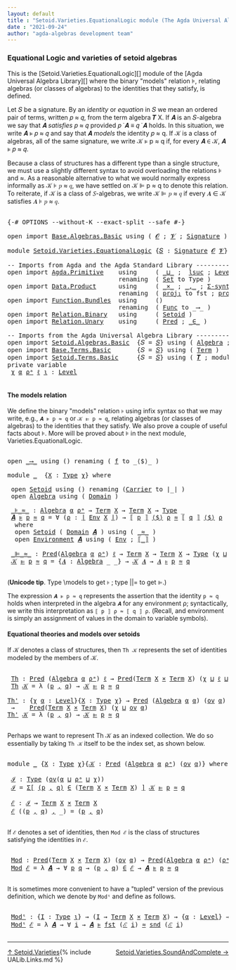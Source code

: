 ```yaml
---
layout: default
title : "Setoid.Varieties.EquationalLogic module (The Agda Universal Algebra Library)"
date : "2021-09-24"
author: "agda-algebras development team"
---
```


### <a id="varieties-model-theory-and-equational-logic">Equational Logic and varieties of setoid algebras</a>

This is the [Setoid.Varieties.EquationalLogic][] module of the [Agda Universal Algebra Library][] where the binary "models" relation ⊧, relating algebras (or classes of algebras) to the identities that they satisfy, is defined.

Let 𝑆 be a signature. By an *identity* or *equation* in 𝑆 we mean an ordered pair of terms, written 𝑝 ≈ 𝑞, from the term algebra 𝑻 X. If 𝑨 is an 𝑆-algebra we say that 𝑨 *satisfies* 𝑝 ≈ 𝑞 provided 𝑝 ̇ 𝑨 ≡ 𝑞 ̇ 𝑨 holds. In this situation, we write 𝑨 ⊧ 𝑝 ≈ 𝑞 and say that 𝑨 *models* the identity 𝑝 ≈ q. If 𝒦 is a class of algebras, all of the same signature, we write 𝒦 ⊧ p ≈ q if, for every 𝑨 ∈ 𝒦, 𝑨 ⊧ 𝑝 ≈ 𝑞.

Because a class of structures has a different type than a single structure, we must use a slightly different syntax to avoid overloading the relations ⊧ and ≈. As a reasonable alternative to what we would normally express informally as 𝒦 ⊧ 𝑝 ≈ 𝑞, we have settled on 𝒦 ⊫ p ≈ q to denote this relation.  To reiterate, if 𝒦 is a class of 𝑆-algebras, we write 𝒦 ⊫ 𝑝 ≈ 𝑞 if every 𝑨 ∈ 𝒦 satisfies 𝑨 ⊧ 𝑝 ≈ 𝑞.

<pre class="Agda">

<a id="1338" class="Symbol">{-#</a> <a id="1342" class="Keyword">OPTIONS</a> <a id="1350" class="Pragma">--without-K</a> <a id="1362" class="Pragma">--exact-split</a> <a id="1376" class="Pragma">--safe</a> <a id="1383" class="Symbol">#-}</a>

<a id="1388" class="Keyword">open</a> <a id="1393" class="Keyword">import</a> <a id="1400" href="Base.Algebras.Basic.html" class="Module">Base.Algebras.Basic</a> <a id="1420" class="Keyword">using</a> <a id="1426" class="Symbol">(</a> <a id="1428" href="Base.Algebras.Basic.html#1162" class="Generalizable">𝓞</a> <a id="1430" class="Symbol">;</a> <a id="1432" href="Base.Algebras.Basic.html#1164" class="Generalizable">𝓥</a> <a id="1434" class="Symbol">;</a> <a id="1436" href="Base.Algebras.Basic.html#3890" class="Function">Signature</a> <a id="1446" class="Symbol">)</a>

<a id="1449" class="Keyword">module</a> <a id="1456" href="Setoid.Varieties.EquationalLogic.html" class="Module">Setoid.Varieties.EquationalLogic</a> <a id="1489" class="Symbol">{</a><a id="1490" href="Setoid.Varieties.EquationalLogic.html#1490" class="Bound">𝑆</a> <a id="1492" class="Symbol">:</a> <a id="1494" href="Base.Algebras.Basic.html#3890" class="Function">Signature</a> <a id="1504" href="Base.Algebras.Basic.html#1162" class="Generalizable">𝓞</a> <a id="1506" href="Base.Algebras.Basic.html#1164" class="Generalizable">𝓥</a><a id="1507" class="Symbol">}</a> <a id="1509" class="Keyword">where</a>

<a id="1516" class="Comment">-- Imports from Agda and the Agda Standard Library ----------------</a>
<a id="1584" class="Keyword">open</a> <a id="1589" class="Keyword">import</a> <a id="1596" href="Agda.Primitive.html" class="Module">Agda.Primitive</a>    <a id="1614" class="Keyword">using</a>     <a id="1624" class="Symbol">(</a> <a id="1626" href="Agda.Primitive.html#810" class="Primitive Operator">_⊔_</a> <a id="1630" class="Symbol">;</a>  <a id="1633" href="Agda.Primitive.html#780" class="Primitive">lsuc</a> <a id="1638" class="Symbol">;</a> <a id="1640" href="Agda.Primitive.html#597" class="Postulate">Level</a> <a id="1646" class="Symbol">)</a>
                              <a id="1678" class="Keyword">renaming</a>  <a id="1688" class="Symbol">(</a> <a id="1690" href="Agda.Primitive.html#326" class="Primitive">Set</a> <a id="1694" class="Symbol">to</a> <a id="1697" class="Primitive">Type</a> <a id="1702" class="Symbol">)</a>
<a id="1704" class="Keyword">open</a> <a id="1709" class="Keyword">import</a> <a id="1716" href="Data.Product.html" class="Module">Data.Product</a>      <a id="1734" class="Keyword">using</a>     <a id="1744" class="Symbol">(</a> <a id="1746" href="Data.Product.html#1167" class="Function Operator">_×_</a> <a id="1750" class="Symbol">;</a> <a id="1752" href="Agda.Builtin.Sigma.html#236" class="InductiveConstructor Operator">_,_</a> <a id="1756" class="Symbol">;</a> <a id="1758" href="Data.Product.html#916" class="Function">Σ-syntax</a><a id="1766" class="Symbol">)</a>
                              <a id="1798" class="Keyword">renaming</a>  <a id="1808" class="Symbol">(</a> <a id="1810" href="Agda.Builtin.Sigma.html#252" class="Field">proj₁</a> <a id="1816" class="Symbol">to</a> <a id="1819" class="Field">fst</a> <a id="1823" class="Symbol">;</a> <a id="1825" href="Agda.Builtin.Sigma.html#264" class="Field">proj₂</a> <a id="1831" class="Symbol">to</a> <a id="1834" class="Field">snd</a> <a id="1838" class="Symbol">)</a>
<a id="1840" class="Keyword">open</a> <a id="1845" class="Keyword">import</a> <a id="1852" href="Function.Bundles.html" class="Module">Function.Bundles</a>  <a id="1870" class="Keyword">using</a>     <a id="1880" class="Symbol">()</a>
                              <a id="1913" class="Keyword">renaming</a>  <a id="1923" class="Symbol">(</a> <a id="1925" href="Function.Bundles.html#1868" class="Record">Func</a> <a id="1930" class="Symbol">to</a> <a id="1933" class="Record">_⟶_</a> <a id="1937" class="Symbol">)</a>
<a id="1939" class="Keyword">open</a> <a id="1944" class="Keyword">import</a> <a id="1951" href="Relation.Binary.html" class="Module">Relation.Binary</a>   <a id="1969" class="Keyword">using</a>     <a id="1979" class="Symbol">(</a> <a id="1981" href="Relation.Binary.Bundles.html#1009" class="Record">Setoid</a> <a id="1988" class="Symbol">)</a>
<a id="1990" class="Keyword">open</a> <a id="1995" class="Keyword">import</a> <a id="2002" href="Relation.Unary.html" class="Module">Relation.Unary</a>    <a id="2020" class="Keyword">using</a>     <a id="2030" class="Symbol">(</a> <a id="2032" href="Relation.Unary.html#1101" class="Function">Pred</a> <a id="2037" class="Symbol">;</a> <a id="2039" href="Relation.Unary.html#1523" class="Function Operator">_∈_</a> <a id="2043" class="Symbol">)</a>

<a id="2046" class="Comment">-- Imports from the Agda Universal Algebra Library ----------------</a>
<a id="2114" class="Keyword">open</a> <a id="2119" class="Keyword">import</a> <a id="2126" href="Setoid.Algebras.Basic.html" class="Module">Setoid.Algebras.Basic</a>  <a id="2149" class="Symbol">{</a><a id="2150" class="Argument">𝑆</a> <a id="2152" class="Symbol">=</a> <a id="2154" href="Setoid.Varieties.EquationalLogic.html#1490" class="Bound">𝑆</a><a id="2155" class="Symbol">}</a> <a id="2157" class="Keyword">using</a> <a id="2163" class="Symbol">(</a> <a id="2165" href="Setoid.Algebras.Basic.html#2890" class="Record">Algebra</a> <a id="2173" class="Symbol">;</a> <a id="2175" href="Setoid.Algebras.Basic.html#1187" class="Function">ov</a> <a id="2178" class="Symbol">)</a>
<a id="2180" class="Keyword">open</a> <a id="2185" class="Keyword">import</a> <a id="2192" href="Base.Terms.Basic.html" class="Module">Base.Terms.Basic</a>       <a id="2215" class="Symbol">{</a><a id="2216" class="Argument">𝑆</a> <a id="2218" class="Symbol">=</a> <a id="2220" href="Setoid.Varieties.EquationalLogic.html#1490" class="Bound">𝑆</a><a id="2221" class="Symbol">}</a> <a id="2223" class="Keyword">using</a> <a id="2229" class="Symbol">(</a> <a id="2231" href="Base.Terms.Basic.html#2021" class="Datatype">Term</a> <a id="2236" class="Symbol">)</a>
<a id="2238" class="Keyword">open</a> <a id="2243" class="Keyword">import</a> <a id="2250" href="Setoid.Terms.Basic.html" class="Module">Setoid.Terms.Basic</a>     <a id="2273" class="Symbol">{</a><a id="2274" class="Argument">𝑆</a> <a id="2276" class="Symbol">=</a> <a id="2278" href="Setoid.Varieties.EquationalLogic.html#1490" class="Bound">𝑆</a><a id="2279" class="Symbol">}</a> <a id="2281" class="Keyword">using</a> <a id="2287" class="Symbol">(</a> <a id="2289" href="Setoid.Terms.Basic.html#2932" class="Function">𝑻</a> <a id="2291" class="Symbol">;</a> <a id="2293" class="Keyword">module</a> <a id="2300" href="Setoid.Terms.Basic.html#3906" class="Module">Environment</a> <a id="2312" class="Symbol">)</a>
<a id="2314" class="Keyword">private</a> <a id="2322" class="Keyword">variable</a>
 <a id="2332" href="Setoid.Varieties.EquationalLogic.html#2332" class="Generalizable">χ</a> <a id="2334" href="Setoid.Varieties.EquationalLogic.html#2334" class="Generalizable">α</a> <a id="2336" href="Setoid.Varieties.EquationalLogic.html#2336" class="Generalizable">ρᵃ</a> <a id="2339" href="Setoid.Varieties.EquationalLogic.html#2339" class="Generalizable">ℓ</a> <a id="2341" href="Setoid.Varieties.EquationalLogic.html#2341" class="Generalizable">ι</a> <a id="2343" class="Symbol">:</a> <a id="2345" href="Agda.Primitive.html#597" class="Postulate">Level</a>

</pre>


#### <a id="the-models-relation">The models relation</a>

We define the binary "models" relation `⊧` using infix syntax so that we may
write, e.g., `𝑨 ⊧ p ≈ q` or `𝒦 ⊫ p ≈ q`, relating algebras (or classes of
algebras) to the identities that they satisfy. We also prove a couple of useful
facts about ⊧.  More will be proved about ⊧ in the next module,
Varieties.EquationalLogic.

<pre class="Agda">

<a id="2760" class="Keyword">open</a> <a id="2765" href="Setoid.Varieties.EquationalLogic.html#1933" class="Module">_⟶_</a> <a id="2769" class="Keyword">using</a> <a id="2775" class="Symbol">()</a> <a id="2778" class="Keyword">renaming</a> <a id="2787" class="Symbol">(</a> <a id="2789" href="Function.Bundles.html#1919" class="Field">f</a> <a id="2791" class="Symbol">to</a> <a id="2794" class="Field">_⟨$⟩_</a> <a id="2800" class="Symbol">)</a>

<a id="2803" class="Keyword">module</a> <a id="2810" href="Setoid.Varieties.EquationalLogic.html#2810" class="Module">_</a>  <a id="2813" class="Symbol">{</a><a id="2814" href="Setoid.Varieties.EquationalLogic.html#2814" class="Bound">X</a> <a id="2816" class="Symbol">:</a> <a id="2818" href="Setoid.Varieties.EquationalLogic.html#1697" class="Primitive">Type</a> <a id="2823" href="Setoid.Varieties.EquationalLogic.html#2332" class="Generalizable">χ</a><a id="2824" class="Symbol">}</a> <a id="2826" class="Keyword">where</a>

 <a id="2834" class="Keyword">open</a> <a id="2839" href="Relation.Binary.Bundles.html#1009" class="Module">Setoid</a> <a id="2846" class="Keyword">using</a> <a id="2852" class="Symbol">()</a> <a id="2855" class="Keyword">renaming</a> <a id="2864" class="Symbol">(</a><a id="2865" href="Relation.Binary.Bundles.html#1072" class="Field">Carrier</a> <a id="2873" class="Symbol">to</a> <a id="2876" class="Field">∣_∣</a> <a id="2880" class="Symbol">)</a>
 <a id="2883" class="Keyword">open</a> <a id="2888" href="Setoid.Algebras.Basic.html#2890" class="Module">Algebra</a> <a id="2896" class="Keyword">using</a> <a id="2902" class="Symbol">(</a> <a id="2904" href="Setoid.Algebras.Basic.html#2947" class="Field">Domain</a> <a id="2911" class="Symbol">)</a>

 <a id="2915" href="Setoid.Varieties.EquationalLogic.html#2915" class="Function Operator">_⊧_≈_</a> <a id="2921" class="Symbol">:</a> <a id="2923" href="Setoid.Algebras.Basic.html#2890" class="Record">Algebra</a> <a id="2931" href="Setoid.Varieties.EquationalLogic.html#2334" class="Generalizable">α</a> <a id="2933" href="Setoid.Varieties.EquationalLogic.html#2336" class="Generalizable">ρᵃ</a> <a id="2936" class="Symbol">→</a> <a id="2938" href="Base.Terms.Basic.html#2021" class="Datatype">Term</a> <a id="2943" href="Setoid.Varieties.EquationalLogic.html#2814" class="Bound">X</a> <a id="2945" class="Symbol">→</a> <a id="2947" href="Base.Terms.Basic.html#2021" class="Datatype">Term</a> <a id="2952" href="Setoid.Varieties.EquationalLogic.html#2814" class="Bound">X</a> <a id="2954" class="Symbol">→</a> <a id="2956" href="Setoid.Varieties.EquationalLogic.html#1697" class="Primitive">Type</a> <a id="2961" class="Symbol">_</a>
 <a id="2964" href="Setoid.Varieties.EquationalLogic.html#2964" class="Bound">𝑨</a> <a id="2966" href="Setoid.Varieties.EquationalLogic.html#2915" class="Function Operator">⊧</a> <a id="2968" href="Setoid.Varieties.EquationalLogic.html#2968" class="Bound">p</a> <a id="2970" href="Setoid.Varieties.EquationalLogic.html#2915" class="Function Operator">≈</a> <a id="2972" href="Setoid.Varieties.EquationalLogic.html#2972" class="Bound">q</a> <a id="2974" class="Symbol">=</a> <a id="2976" class="Symbol">∀</a> <a id="2978" class="Symbol">(</a><a id="2979" href="Setoid.Varieties.EquationalLogic.html#2979" class="Bound">ρ</a> <a id="2981" class="Symbol">:</a> <a id="2983" href="Setoid.Varieties.EquationalLogic.html#2876" class="Field Operator">∣</a> <a id="2985" href="Setoid.Terms.Basic.html#4088" class="Function">Env</a> <a id="2989" href="Setoid.Varieties.EquationalLogic.html#2814" class="Bound">X</a> <a id="2991" href="Setoid.Varieties.EquationalLogic.html#2876" class="Field Operator">∣</a><a id="2992" class="Symbol">)</a> <a id="2994" class="Symbol">→</a> <a id="2996" href="Setoid.Terms.Basic.html#4953" class="Function Operator">⟦</a> <a id="2998" href="Setoid.Varieties.EquationalLogic.html#2968" class="Bound">p</a> <a id="3000" href="Setoid.Terms.Basic.html#4953" class="Function Operator">⟧</a> <a id="3002" href="Setoid.Varieties.EquationalLogic.html#2794" class="Field Operator">⟨$⟩</a> <a id="3006" href="Setoid.Varieties.EquationalLogic.html#2979" class="Bound">ρ</a> <a id="3008" href="Relation.Binary.Bundles.html#1098" class="Function Operator">≈</a> <a id="3010" href="Setoid.Terms.Basic.html#4953" class="Function Operator">⟦</a> <a id="3012" href="Setoid.Varieties.EquationalLogic.html#2972" class="Bound">q</a> <a id="3014" href="Setoid.Terms.Basic.html#4953" class="Function Operator">⟧</a> <a id="3016" href="Setoid.Varieties.EquationalLogic.html#2794" class="Field Operator">⟨$⟩</a> <a id="3020" href="Setoid.Varieties.EquationalLogic.html#2979" class="Bound">ρ</a>
  <a id="3024" class="Keyword">where</a>
  <a id="3032" class="Keyword">open</a> <a id="3037" href="Relation.Binary.Bundles.html#1009" class="Module">Setoid</a> <a id="3044" class="Symbol">(</a> <a id="3046" href="Setoid.Algebras.Basic.html#2947" class="Field">Domain</a> <a id="3053" href="Setoid.Varieties.EquationalLogic.html#2964" class="Bound">𝑨</a> <a id="3055" class="Symbol">)</a> <a id="3057" class="Keyword">using</a> <a id="3063" class="Symbol">(</a> <a id="3065" href="Relation.Binary.Bundles.html#1098" class="Field Operator">_≈_</a> <a id="3069" class="Symbol">)</a>
  <a id="3073" class="Keyword">open</a> <a id="3078" href="Setoid.Terms.Basic.html#3906" class="Module">Environment</a> <a id="3090" href="Setoid.Varieties.EquationalLogic.html#2964" class="Bound">𝑨</a> <a id="3092" class="Keyword">using</a> <a id="3098" class="Symbol">(</a> <a id="3100" href="Setoid.Terms.Basic.html#4088" class="Function">Env</a> <a id="3104" class="Symbol">;</a> <a id="3106" href="Setoid.Terms.Basic.html#4953" class="Function Operator">⟦_⟧</a> <a id="3110" class="Symbol">)</a>

 <a id="3114" href="Setoid.Varieties.EquationalLogic.html#3114" class="Function Operator">_⊫_≈_</a> <a id="3120" class="Symbol">:</a> <a id="3122" href="Relation.Unary.html#1101" class="Function">Pred</a><a id="3126" class="Symbol">(</a><a id="3127" href="Setoid.Algebras.Basic.html#2890" class="Record">Algebra</a> <a id="3135" href="Setoid.Varieties.EquationalLogic.html#2334" class="Generalizable">α</a> <a id="3137" href="Setoid.Varieties.EquationalLogic.html#2336" class="Generalizable">ρᵃ</a><a id="3139" class="Symbol">)</a> <a id="3141" href="Setoid.Varieties.EquationalLogic.html#2339" class="Generalizable">ℓ</a> <a id="3143" class="Symbol">→</a> <a id="3145" href="Base.Terms.Basic.html#2021" class="Datatype">Term</a> <a id="3150" href="Setoid.Varieties.EquationalLogic.html#2814" class="Bound">X</a> <a id="3152" class="Symbol">→</a> <a id="3154" href="Base.Terms.Basic.html#2021" class="Datatype">Term</a> <a id="3159" href="Setoid.Varieties.EquationalLogic.html#2814" class="Bound">X</a> <a id="3161" class="Symbol">→</a> <a id="3163" href="Setoid.Varieties.EquationalLogic.html#1697" class="Primitive">Type</a> <a id="3168" class="Symbol">(</a><a id="3169" href="Setoid.Varieties.EquationalLogic.html#2823" class="Bound">χ</a> <a id="3171" href="Agda.Primitive.html#810" class="Primitive Operator">⊔</a> <a id="3173" href="Setoid.Varieties.EquationalLogic.html#2339" class="Generalizable">ℓ</a> <a id="3175" href="Agda.Primitive.html#810" class="Primitive Operator">⊔</a> <a id="3177" href="Setoid.Algebras.Basic.html#1187" class="Function">ov</a><a id="3179" class="Symbol">(</a><a id="3180" href="Setoid.Varieties.EquationalLogic.html#2334" class="Generalizable">α</a> <a id="3182" href="Agda.Primitive.html#810" class="Primitive Operator">⊔</a> <a id="3184" href="Setoid.Varieties.EquationalLogic.html#2336" class="Generalizable">ρᵃ</a><a id="3186" class="Symbol">))</a>
 <a id="3190" href="Setoid.Varieties.EquationalLogic.html#3190" class="Bound">𝒦</a> <a id="3192" href="Setoid.Varieties.EquationalLogic.html#3114" class="Function Operator">⊫</a> <a id="3194" href="Setoid.Varieties.EquationalLogic.html#3194" class="Bound">p</a> <a id="3196" href="Setoid.Varieties.EquationalLogic.html#3114" class="Function Operator">≈</a> <a id="3198" href="Setoid.Varieties.EquationalLogic.html#3198" class="Bound">q</a> <a id="3200" class="Symbol">=</a> <a id="3202" class="Symbol">{</a><a id="3203" href="Setoid.Varieties.EquationalLogic.html#3203" class="Bound">𝑨</a> <a id="3205" class="Symbol">:</a> <a id="3207" href="Setoid.Algebras.Basic.html#2890" class="Record">Algebra</a> <a id="3215" class="Symbol">_</a> <a id="3217" class="Symbol">_}</a> <a id="3220" class="Symbol">→</a> <a id="3222" href="Setoid.Varieties.EquationalLogic.html#3190" class="Bound">𝒦</a> <a id="3224" href="Setoid.Varieties.EquationalLogic.html#3203" class="Bound">𝑨</a> <a id="3226" class="Symbol">→</a> <a id="3228" href="Setoid.Varieties.EquationalLogic.html#3203" class="Bound">𝑨</a> <a id="3230" href="Setoid.Varieties.EquationalLogic.html#2915" class="Function Operator">⊧</a> <a id="3232" href="Setoid.Varieties.EquationalLogic.html#3194" class="Bound">p</a> <a id="3234" href="Setoid.Varieties.EquationalLogic.html#2915" class="Function Operator">≈</a> <a id="3236" href="Setoid.Varieties.EquationalLogic.html#3198" class="Bound">q</a>

</pre>

(**Unicode tip**. Type \models to get `⊧` ; type \||= to get `⊫`.)

The expression `𝑨 ⊧ p ≈ q` represents the assertion that the identity `p ≈ q`
holds when interpreted in the algebra `𝑨` for any environment ρ; syntactically, we write
this interpretation as `⟦ p ⟧ ρ ≈ ⟦ q ⟧ ρ`. (Recall, and environment is simply an
assignment of values in the domain to variable symbols).


#### <a id="equational-theories-and-models">Equational theories and models over setoids</a>

If 𝒦 denotes a class of structures, then `Th 𝒦` represents the set of identities
modeled by the members of 𝒦.

<pre class="Agda">

 <a id="3846" href="Setoid.Varieties.EquationalLogic.html#3846" class="Function">Th</a> <a id="3849" class="Symbol">:</a> <a id="3851" href="Relation.Unary.html#1101" class="Function">Pred</a> <a id="3856" class="Symbol">(</a><a id="3857" href="Setoid.Algebras.Basic.html#2890" class="Record">Algebra</a> <a id="3865" href="Setoid.Varieties.EquationalLogic.html#2334" class="Generalizable">α</a> <a id="3867" href="Setoid.Varieties.EquationalLogic.html#2336" class="Generalizable">ρᵃ</a><a id="3869" class="Symbol">)</a> <a id="3871" href="Setoid.Varieties.EquationalLogic.html#2339" class="Generalizable">ℓ</a> <a id="3873" class="Symbol">→</a> <a id="3875" href="Relation.Unary.html#1101" class="Function">Pred</a><a id="3879" class="Symbol">(</a><a id="3880" href="Base.Terms.Basic.html#2021" class="Datatype">Term</a> <a id="3885" href="Setoid.Varieties.EquationalLogic.html#2814" class="Bound">X</a> <a id="3887" href="Data.Product.html#1167" class="Function Operator">×</a> <a id="3889" href="Base.Terms.Basic.html#2021" class="Datatype">Term</a> <a id="3894" href="Setoid.Varieties.EquationalLogic.html#2814" class="Bound">X</a><a id="3895" class="Symbol">)</a> <a id="3897" class="Symbol">(</a><a id="3898" href="Setoid.Varieties.EquationalLogic.html#2823" class="Bound">χ</a> <a id="3900" href="Agda.Primitive.html#810" class="Primitive Operator">⊔</a> <a id="3902" href="Setoid.Varieties.EquationalLogic.html#2339" class="Generalizable">ℓ</a> <a id="3904" href="Agda.Primitive.html#810" class="Primitive Operator">⊔</a> <a id="3906" href="Setoid.Algebras.Basic.html#1187" class="Function">ov</a><a id="3908" class="Symbol">(</a><a id="3909" href="Setoid.Varieties.EquationalLogic.html#2334" class="Generalizable">α</a> <a id="3911" href="Agda.Primitive.html#810" class="Primitive Operator">⊔</a> <a id="3913" href="Setoid.Varieties.EquationalLogic.html#2336" class="Generalizable">ρᵃ</a><a id="3915" class="Symbol">))</a>
 <a id="3919" href="Setoid.Varieties.EquationalLogic.html#3846" class="Function">Th</a> <a id="3922" href="Setoid.Varieties.EquationalLogic.html#3922" class="Bound">𝒦</a> <a id="3924" class="Symbol">=</a> <a id="3926" class="Symbol">λ</a> <a id="3928" class="Symbol">(</a><a id="3929" href="Setoid.Varieties.EquationalLogic.html#3929" class="Bound">p</a> <a id="3931" href="Agda.Builtin.Sigma.html#236" class="InductiveConstructor Operator">,</a> <a id="3933" href="Setoid.Varieties.EquationalLogic.html#3933" class="Bound">q</a><a id="3934" class="Symbol">)</a> <a id="3936" class="Symbol">→</a> <a id="3938" href="Setoid.Varieties.EquationalLogic.html#3922" class="Bound">𝒦</a> <a id="3940" href="Setoid.Varieties.EquationalLogic.html#3114" class="Function Operator">⊫</a> <a id="3942" href="Setoid.Varieties.EquationalLogic.html#3929" class="Bound">p</a> <a id="3944" href="Setoid.Varieties.EquationalLogic.html#3114" class="Function Operator">≈</a> <a id="3946" href="Setoid.Varieties.EquationalLogic.html#3933" class="Bound">q</a>

<a id="Th&#39;"></a><a id="3949" href="Setoid.Varieties.EquationalLogic.html#3949" class="Function">Th&#39;</a> <a id="3953" class="Symbol">:</a> <a id="3955" class="Symbol">{</a><a id="3956" href="Setoid.Varieties.EquationalLogic.html#3956" class="Bound">χ</a> <a id="3958" href="Setoid.Varieties.EquationalLogic.html#3958" class="Bound">α</a> <a id="3960" class="Symbol">:</a> <a id="3962" href="Agda.Primitive.html#597" class="Postulate">Level</a><a id="3967" class="Symbol">}{</a><a id="3969" href="Setoid.Varieties.EquationalLogic.html#3969" class="Bound">X</a> <a id="3971" class="Symbol">:</a> <a id="3973" href="Setoid.Varieties.EquationalLogic.html#1697" class="Primitive">Type</a> <a id="3978" href="Setoid.Varieties.EquationalLogic.html#3956" class="Bound">χ</a><a id="3979" class="Symbol">}</a> <a id="3981" class="Symbol">→</a> <a id="3983" href="Relation.Unary.html#1101" class="Function">Pred</a> <a id="3988" class="Symbol">(</a><a id="3989" href="Setoid.Algebras.Basic.html#2890" class="Record">Algebra</a> <a id="3997" href="Setoid.Varieties.EquationalLogic.html#3958" class="Bound">α</a> <a id="3999" href="Setoid.Varieties.EquationalLogic.html#3958" class="Bound">α</a><a id="4000" class="Symbol">)</a> <a id="4002" class="Symbol">(</a><a id="4003" href="Setoid.Algebras.Basic.html#1187" class="Function">ov</a> <a id="4006" href="Setoid.Varieties.EquationalLogic.html#3958" class="Bound">α</a><a id="4007" class="Symbol">)</a>
 <a id="4010" class="Symbol">→</a>    <a id="4015" href="Relation.Unary.html#1101" class="Function">Pred</a><a id="4019" class="Symbol">(</a><a id="4020" href="Base.Terms.Basic.html#2021" class="Datatype">Term</a> <a id="4025" href="Setoid.Varieties.EquationalLogic.html#3969" class="Bound">X</a> <a id="4027" href="Data.Product.html#1167" class="Function Operator">×</a> <a id="4029" href="Base.Terms.Basic.html#2021" class="Datatype">Term</a> <a id="4034" href="Setoid.Varieties.EquationalLogic.html#3969" class="Bound">X</a><a id="4035" class="Symbol">)</a> <a id="4037" class="Symbol">(</a><a id="4038" href="Setoid.Varieties.EquationalLogic.html#3956" class="Bound">χ</a> <a id="4040" href="Agda.Primitive.html#810" class="Primitive Operator">⊔</a> <a id="4042" href="Setoid.Algebras.Basic.html#1187" class="Function">ov</a> <a id="4045" href="Setoid.Varieties.EquationalLogic.html#3958" class="Bound">α</a><a id="4046" class="Symbol">)</a>
<a id="4048" href="Setoid.Varieties.EquationalLogic.html#3949" class="Function">Th&#39;</a> <a id="4052" href="Setoid.Varieties.EquationalLogic.html#4052" class="Bound">𝒦</a> <a id="4054" class="Symbol">=</a> <a id="4056" class="Symbol">λ</a> <a id="4058" class="Symbol">(</a><a id="4059" href="Setoid.Varieties.EquationalLogic.html#4059" class="Bound">p</a> <a id="4061" href="Agda.Builtin.Sigma.html#236" class="InductiveConstructor Operator">,</a> <a id="4063" href="Setoid.Varieties.EquationalLogic.html#4063" class="Bound">q</a><a id="4064" class="Symbol">)</a> <a id="4066" class="Symbol">→</a> <a id="4068" href="Setoid.Varieties.EquationalLogic.html#4052" class="Bound">𝒦</a> <a id="4070" href="Setoid.Varieties.EquationalLogic.html#3114" class="Function Operator">⊫</a> <a id="4072" href="Setoid.Varieties.EquationalLogic.html#4059" class="Bound">p</a> <a id="4074" href="Setoid.Varieties.EquationalLogic.html#3114" class="Function Operator">≈</a> <a id="4076" href="Setoid.Varieties.EquationalLogic.html#4063" class="Bound">q</a>

</pre>

Perhaps we want to represent Th 𝒦 as an indexed collection.  We do so
essentially by taking `Th 𝒦` itself to be the index set, as shown below.

<pre class="Agda">

<a id="4249" class="Keyword">module</a> <a id="4256" href="Setoid.Varieties.EquationalLogic.html#4256" class="Module">_</a> <a id="4258" class="Symbol">{</a><a id="4259" href="Setoid.Varieties.EquationalLogic.html#4259" class="Bound">X</a> <a id="4261" class="Symbol">:</a> <a id="4263" href="Setoid.Varieties.EquationalLogic.html#1697" class="Primitive">Type</a> <a id="4268" href="Setoid.Varieties.EquationalLogic.html#2332" class="Generalizable">χ</a><a id="4269" class="Symbol">}{</a><a id="4271" href="Setoid.Varieties.EquationalLogic.html#4271" class="Bound">𝒦</a> <a id="4273" class="Symbol">:</a> <a id="4275" href="Relation.Unary.html#1101" class="Function">Pred</a> <a id="4280" class="Symbol">(</a><a id="4281" href="Setoid.Algebras.Basic.html#2890" class="Record">Algebra</a> <a id="4289" href="Setoid.Varieties.EquationalLogic.html#2334" class="Generalizable">α</a> <a id="4291" href="Setoid.Varieties.EquationalLogic.html#2336" class="Generalizable">ρᵃ</a><a id="4293" class="Symbol">)</a> <a id="4295" class="Symbol">(</a><a id="4296" href="Setoid.Algebras.Basic.html#1187" class="Function">ov</a> <a id="4299" href="Setoid.Varieties.EquationalLogic.html#2334" class="Generalizable">α</a><a id="4300" class="Symbol">)}</a> <a id="4303" class="Keyword">where</a>

 <a id="4311" href="Setoid.Varieties.EquationalLogic.html#4311" class="Function">ℐ</a> <a id="4313" class="Symbol">:</a> <a id="4315" href="Setoid.Varieties.EquationalLogic.html#1697" class="Primitive">Type</a> <a id="4320" class="Symbol">(</a><a id="4321" href="Setoid.Algebras.Basic.html#1187" class="Function">ov</a><a id="4323" class="Symbol">(</a><a id="4324" href="Setoid.Varieties.EquationalLogic.html#4289" class="Bound">α</a> <a id="4326" href="Agda.Primitive.html#810" class="Primitive Operator">⊔</a> <a id="4328" href="Setoid.Varieties.EquationalLogic.html#4291" class="Bound">ρᵃ</a> <a id="4331" href="Agda.Primitive.html#810" class="Primitive Operator">⊔</a> <a id="4333" href="Setoid.Varieties.EquationalLogic.html#4268" class="Bound">χ</a><a id="4334" class="Symbol">))</a>
 <a id="4338" href="Setoid.Varieties.EquationalLogic.html#4311" class="Function">ℐ</a> <a id="4340" class="Symbol">=</a> <a id="4342" href="Data.Product.html#916" class="Function">Σ[</a> <a id="4345" href="Setoid.Varieties.EquationalLogic.html#4345" class="Bound">(</a><a id="4346" href="Setoid.Varieties.EquationalLogic.html#4346" class="Bound">p</a> <a id="4348" href="Agda.Builtin.Sigma.html#236" class="InductiveConstructor Operator">,</a> <a id="4350" href="Setoid.Varieties.EquationalLogic.html#4350" class="Bound">q</a><a id="4351" href="Setoid.Varieties.EquationalLogic.html#4345" class="Bound">)</a> <a id="4353" href="Data.Product.html#916" class="Function">∈</a> <a id="4355" class="Symbol">(</a><a id="4356" href="Base.Terms.Basic.html#2021" class="Datatype">Term</a> <a id="4361" href="Setoid.Varieties.EquationalLogic.html#4259" class="Bound">X</a> <a id="4363" href="Data.Product.html#1167" class="Function Operator">×</a> <a id="4365" href="Base.Terms.Basic.html#2021" class="Datatype">Term</a> <a id="4370" href="Setoid.Varieties.EquationalLogic.html#4259" class="Bound">X</a><a id="4371" class="Symbol">)</a> <a id="4373" href="Data.Product.html#916" class="Function">]</a> <a id="4375" href="Setoid.Varieties.EquationalLogic.html#4271" class="Bound">𝒦</a> <a id="4377" href="Setoid.Varieties.EquationalLogic.html#3114" class="Function Operator">⊫</a> <a id="4379" href="Setoid.Varieties.EquationalLogic.html#4346" class="Bound">p</a> <a id="4381" href="Setoid.Varieties.EquationalLogic.html#3114" class="Function Operator">≈</a> <a id="4383" href="Setoid.Varieties.EquationalLogic.html#4350" class="Bound">q</a>

 <a id="4387" href="Setoid.Varieties.EquationalLogic.html#4387" class="Function">ℰ</a> <a id="4389" class="Symbol">:</a> <a id="4391" href="Setoid.Varieties.EquationalLogic.html#4311" class="Function">ℐ</a> <a id="4393" class="Symbol">→</a> <a id="4395" href="Base.Terms.Basic.html#2021" class="Datatype">Term</a> <a id="4400" href="Setoid.Varieties.EquationalLogic.html#4259" class="Bound">X</a> <a id="4402" href="Data.Product.html#1167" class="Function Operator">×</a> <a id="4404" href="Base.Terms.Basic.html#2021" class="Datatype">Term</a> <a id="4409" href="Setoid.Varieties.EquationalLogic.html#4259" class="Bound">X</a>
 <a id="4412" href="Setoid.Varieties.EquationalLogic.html#4387" class="Function">ℰ</a> <a id="4414" class="Symbol">((</a><a id="4416" href="Setoid.Varieties.EquationalLogic.html#4416" class="Bound">p</a> <a id="4418" href="Agda.Builtin.Sigma.html#236" class="InductiveConstructor Operator">,</a> <a id="4420" href="Setoid.Varieties.EquationalLogic.html#4420" class="Bound">q</a><a id="4421" class="Symbol">)</a> <a id="4423" href="Agda.Builtin.Sigma.html#236" class="InductiveConstructor Operator">,</a> <a id="4425" class="Symbol">_)</a> <a id="4428" class="Symbol">=</a> <a id="4430" class="Symbol">(</a><a id="4431" href="Setoid.Varieties.EquationalLogic.html#4416" class="Bound">p</a> <a id="4433" href="Agda.Builtin.Sigma.html#236" class="InductiveConstructor Operator">,</a> <a id="4435" href="Setoid.Varieties.EquationalLogic.html#4420" class="Bound">q</a><a id="4436" class="Symbol">)</a>

</pre>

If `ℰ` denotes a set of identities, then `Mod ℰ` is the class of structures
satisfying the identities in `ℰ`.

<pre class="Agda">

 <a id="4577" href="Setoid.Varieties.EquationalLogic.html#4577" class="Function">Mod</a> <a id="4581" class="Symbol">:</a> <a id="4583" href="Relation.Unary.html#1101" class="Function">Pred</a><a id="4587" class="Symbol">(</a><a id="4588" href="Base.Terms.Basic.html#2021" class="Datatype">Term</a> <a id="4593" href="Setoid.Varieties.EquationalLogic.html#4259" class="Bound">X</a> <a id="4595" href="Data.Product.html#1167" class="Function Operator">×</a> <a id="4597" href="Base.Terms.Basic.html#2021" class="Datatype">Term</a> <a id="4602" href="Setoid.Varieties.EquationalLogic.html#4259" class="Bound">X</a><a id="4603" class="Symbol">)</a> <a id="4605" class="Symbol">(</a><a id="4606" href="Setoid.Algebras.Basic.html#1187" class="Function">ov</a> <a id="4609" href="Setoid.Varieties.EquationalLogic.html#4289" class="Bound">α</a><a id="4610" class="Symbol">)</a> <a id="4612" class="Symbol">→</a> <a id="4614" href="Relation.Unary.html#1101" class="Function">Pred</a><a id="4618" class="Symbol">(</a><a id="4619" href="Setoid.Algebras.Basic.html#2890" class="Record">Algebra</a> <a id="4627" href="Setoid.Varieties.EquationalLogic.html#4289" class="Bound">α</a> <a id="4629" href="Setoid.Varieties.EquationalLogic.html#4291" class="Bound">ρᵃ</a><a id="4631" class="Symbol">)</a> <a id="4633" class="Symbol">(</a><a id="4634" href="Setoid.Varieties.EquationalLogic.html#4291" class="Bound">ρᵃ</a> <a id="4637" href="Agda.Primitive.html#810" class="Primitive Operator">⊔</a> <a id="4639" href="Setoid.Algebras.Basic.html#1187" class="Function">ov</a><a id="4641" class="Symbol">(</a><a id="4642" href="Setoid.Varieties.EquationalLogic.html#4289" class="Bound">α</a> <a id="4644" href="Agda.Primitive.html#810" class="Primitive Operator">⊔</a> <a id="4646" href="Setoid.Varieties.EquationalLogic.html#4268" class="Bound">χ</a><a id="4647" class="Symbol">))</a>
 <a id="4651" href="Setoid.Varieties.EquationalLogic.html#4577" class="Function">Mod</a> <a id="4655" href="Setoid.Varieties.EquationalLogic.html#4655" class="Bound">ℰ</a> <a id="4657" class="Symbol">=</a> <a id="4659" class="Symbol">λ</a> <a id="4661" href="Setoid.Varieties.EquationalLogic.html#4661" class="Bound">𝑨</a> <a id="4663" class="Symbol">→</a> <a id="4665" class="Symbol">∀</a> <a id="4667" href="Setoid.Varieties.EquationalLogic.html#4667" class="Bound">p</a> <a id="4669" href="Setoid.Varieties.EquationalLogic.html#4669" class="Bound">q</a> <a id="4671" class="Symbol">→</a> <a id="4673" class="Symbol">(</a><a id="4674" href="Setoid.Varieties.EquationalLogic.html#4667" class="Bound">p</a> <a id="4676" href="Agda.Builtin.Sigma.html#236" class="InductiveConstructor Operator">,</a> <a id="4678" href="Setoid.Varieties.EquationalLogic.html#4669" class="Bound">q</a><a id="4679" class="Symbol">)</a> <a id="4681" href="Relation.Unary.html#1523" class="Function Operator">∈</a> <a id="4683" href="Setoid.Varieties.EquationalLogic.html#4655" class="Bound">ℰ</a> <a id="4685" class="Symbol">→</a> <a id="4687" href="Setoid.Varieties.EquationalLogic.html#4661" class="Bound">𝑨</a> <a id="4689" href="Setoid.Varieties.EquationalLogic.html#2915" class="Function Operator">⊧</a> <a id="4691" href="Setoid.Varieties.EquationalLogic.html#4667" class="Bound">p</a> <a id="4693" href="Setoid.Varieties.EquationalLogic.html#2915" class="Function Operator">≈</a> <a id="4695" href="Setoid.Varieties.EquationalLogic.html#4669" class="Bound">q</a>

</pre>

It is sometimes more convenient to have a "tupled" version of the previous definition, which we denote by `Modᵗ` and define as follows.

<pre class="Agda">

 <a id="4862" href="Setoid.Varieties.EquationalLogic.html#4862" class="Function">Modᵗ</a> <a id="4867" class="Symbol">:</a> <a id="4869" class="Symbol">{</a><a id="4870" href="Setoid.Varieties.EquationalLogic.html#4870" class="Bound">I</a> <a id="4872" class="Symbol">:</a> <a id="4874" href="Setoid.Varieties.EquationalLogic.html#1697" class="Primitive">Type</a> <a id="4879" href="Setoid.Varieties.EquationalLogic.html#2341" class="Generalizable">ι</a><a id="4880" class="Symbol">}</a> <a id="4882" class="Symbol">→</a> <a id="4884" class="Symbol">(</a><a id="4885" href="Setoid.Varieties.EquationalLogic.html#4870" class="Bound">I</a> <a id="4887" class="Symbol">→</a> <a id="4889" href="Base.Terms.Basic.html#2021" class="Datatype">Term</a> <a id="4894" href="Setoid.Varieties.EquationalLogic.html#4259" class="Bound">X</a> <a id="4896" href="Data.Product.html#1167" class="Function Operator">×</a> <a id="4898" href="Base.Terms.Basic.html#2021" class="Datatype">Term</a> <a id="4903" href="Setoid.Varieties.EquationalLogic.html#4259" class="Bound">X</a><a id="4904" class="Symbol">)</a> <a id="4906" class="Symbol">→</a> <a id="4908" class="Symbol">{</a><a id="4909" href="Setoid.Varieties.EquationalLogic.html#4909" class="Bound">α</a> <a id="4911" class="Symbol">:</a> <a id="4913" href="Agda.Primitive.html#597" class="Postulate">Level</a><a id="4918" class="Symbol">}</a> <a id="4920" class="Symbol">→</a> <a id="4922" href="Relation.Unary.html#1101" class="Function">Pred</a><a id="4926" class="Symbol">(</a><a id="4927" href="Setoid.Algebras.Basic.html#2890" class="Record">Algebra</a> <a id="4935" href="Setoid.Varieties.EquationalLogic.html#4909" class="Bound">α</a> <a id="4937" href="Setoid.Varieties.EquationalLogic.html#4291" class="Bound">ρᵃ</a><a id="4939" class="Symbol">)</a> <a id="4941" class="Symbol">(</a><a id="4942" href="Setoid.Varieties.EquationalLogic.html#4268" class="Bound">χ</a> <a id="4944" href="Agda.Primitive.html#810" class="Primitive Operator">⊔</a> <a id="4946" href="Setoid.Varieties.EquationalLogic.html#4291" class="Bound">ρᵃ</a> <a id="4949" href="Agda.Primitive.html#810" class="Primitive Operator">⊔</a> <a id="4951" href="Setoid.Varieties.EquationalLogic.html#2341" class="Generalizable">ι</a> <a id="4953" href="Agda.Primitive.html#810" class="Primitive Operator">⊔</a> <a id="4955" href="Setoid.Varieties.EquationalLogic.html#4909" class="Bound">α</a><a id="4956" class="Symbol">)</a>
 <a id="4959" href="Setoid.Varieties.EquationalLogic.html#4862" class="Function">Modᵗ</a> <a id="4964" href="Setoid.Varieties.EquationalLogic.html#4964" class="Bound">ℰ</a> <a id="4966" class="Symbol">=</a> <a id="4968" class="Symbol">λ</a> <a id="4970" href="Setoid.Varieties.EquationalLogic.html#4970" class="Bound">𝑨</a> <a id="4972" class="Symbol">→</a> <a id="4974" class="Symbol">∀</a> <a id="4976" href="Setoid.Varieties.EquationalLogic.html#4976" class="Bound">i</a> <a id="4978" class="Symbol">→</a> <a id="4980" href="Setoid.Varieties.EquationalLogic.html#4970" class="Bound">𝑨</a> <a id="4982" href="Setoid.Varieties.EquationalLogic.html#2915" class="Function Operator">⊧</a> <a id="4984" href="Setoid.Varieties.EquationalLogic.html#1819" class="Field">fst</a> <a id="4988" class="Symbol">(</a><a id="4989" href="Setoid.Varieties.EquationalLogic.html#4964" class="Bound">ℰ</a> <a id="4991" href="Setoid.Varieties.EquationalLogic.html#4976" class="Bound">i</a><a id="4992" class="Symbol">)</a> <a id="4994" href="Setoid.Varieties.EquationalLogic.html#2915" class="Function Operator">≈</a> <a id="4996" href="Setoid.Varieties.EquationalLogic.html#1834" class="Field">snd</a> <a id="5000" class="Symbol">(</a><a id="5001" href="Setoid.Varieties.EquationalLogic.html#4964" class="Bound">ℰ</a> <a id="5003" href="Setoid.Varieties.EquationalLogic.html#4976" class="Bound">i</a><a id="5004" class="Symbol">)</a>

</pre>


-------------------------------------

<span style="float:left;">[↑ Setoid.Varieties](Setoid.Varieties.html)</span>
<span style="float:right;">[Setoid.Varieties.SoundAndComplete →](Setoid.Varieties.SoundAndComplete.html)</span>

{% include UALib.Links.md %}

